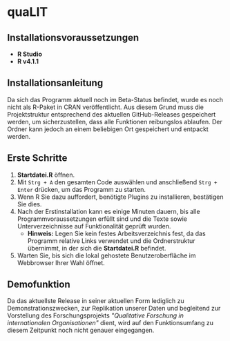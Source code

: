 # quaLIT

## Installationsvoraussetzungen
- **R Studio**  
- **R v4.1.1**  

## Installationsanleitung
Da sich das Programm aktuell noch im Beta-Status befindet, wurde es noch nicht als R-Paket in CRAN veröffentlicht. Aus diesem Grund muss die Projektstruktur entsprechend des aktuellen GitHub-Releases gespeichert werden, um sicherzustellen, dass alle Funktionen reibungslos ablaufen. Der Ordner kann jedoch an einem beliebigen Ort gespeichert und entpackt werden.  

## Erste Schritte
1. **Startdatei.R** öffnen.  
2. Mit `Strg + A` den gesamten Code auswählen und anschließend `Strg + Enter` drücken, um das Programm zu starten.  
3. Wenn R Sie dazu auffordert, benötigte Plugins zu installieren, bestätigen Sie dies.  
4. Nach der Erstinstallation kann es einige Minuten dauern, bis alle Programmvoraussetzungen erfüllt sind und die Texte sowie Unterverzeichnisse auf Funktionalität geprüft wurden.  
   - **Hinweis:** Legen Sie kein festes Arbeitsverzeichnis fest, da das Programm relative Links verwendet und die Ordnerstruktur übernimmt, in der sich die **Startdatei.R** befindet.  
5. Warten Sie, bis sich die lokal gehostete Benutzeroberfläche im Webbrowser Ihrer Wahl öffnet.  

## Demofunktion
Da das aktuellste Release in seiner aktuellen Form lediglich zu Demonstrationszwecken, zur Replikation unserer Daten und begleitend zur Vorstellung des Forschungsprojekts *"Qualitative Forschung in internationalen Organisationen"* dient, wird auf den Funktionsumfang zu diesem Zeitpunkt noch nicht genauer eingegangen.

